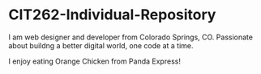 # CIT262-Individual-Repository
I am web designer and developer from Colorado Springs, CO. Passionate about buildng a better digital world, one code at a time.

I enjoy eating Orange Chicken from Panda Express!